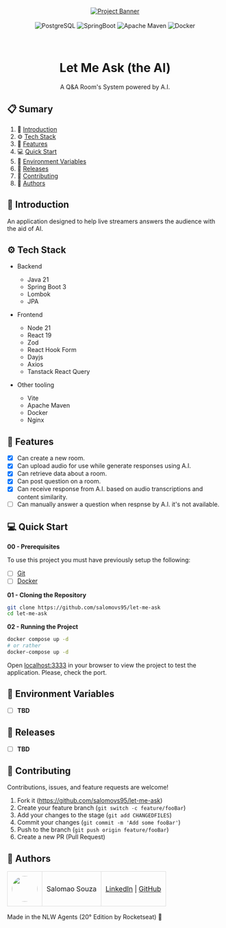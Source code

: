 <div align="center">
  <br />
    <a href="#" target="_blank">
      <img src="" alt="Project Banner">
    </a>
  <br />
  <br />
  <div>
    <img src="https://img.shields.io/badge/postgres-%23316192.svg?style=for-the-badge&logo=postgresql&logoColor=white" alt="PostgreSQL" />
    <img src="https://img.shields.io/badge/Spring%20Boot-6DB33F.svg?style=for-the-badge&logo=Spring-Boot&logoColor=white" alt="SpringBoot" />
    <img src="https://img.shields.io/badge/Apache%20Maven-C71A36?style=for-the-badge&logo=Apache%20Maven&logoColor=white" alt="Apache Maven" />
    <img src="https://img.shields.io/badge/docker-%230db7ed.svg?style=for-the-badge&logo=docker&logoColor=white" alt="Docker" />
  </div>
<br/><br/>
 
  <h1 align="center">Let Me Ask (the AI)</h1>

   <div align="center">
      A Q&A Room's System powered by A.I.
   </div>
</div>

## 📋 <a name="table">Sumary</a>

1. 🚀 [Introduction](#introduction)
2. ⚙️ [Tech Stack](#tech-stack)
3. 🔋 [Features](#features)
4. 💻 [Quick Start](#quick-start)
5. 💾 [Environment Variables](#envs)
6. 📅 [Releases](#versions)
7. 🤝 [Contributing](#contributing)
8. 👥 [Authors](#authors)

## <a name="introduction">🚀 Introduction</a>

An application designed to help live streamers answers the audience with the aid of AI.

## <a name="tech-stack">⚙️ Tech Stack</a>

- Backend
  - Java 21
  - Spring Boot 3
  - Lombok
  - JPA

- Frontend
  - Node 21
  - React 19
  - Zod
  - React Hook Form
  - Dayjs
  - Axios
  - Tanstack React Query

- Other tooling
  - Vite
  - Apache Maven
  - Docker
  - Nginx

## <a name="features">🔋 Features</a>

- [x] Can create a new room.
- [x] Can upload audio for use while generate responses using A.I.
- [x] Can retrieve data about a room.
- [x] Can post question on a room.
- [x] Can receive response from A.I. based on audio transcriptions and content similarity.
- [ ] Can manually answer a question when respnse by A.I. it's not available.

## <a name="quick-start">💻 Quick Start</a>

**00 - Prerequisites**

To use this project you must have previously setup the following:

- [ ] [Git](#)
- [ ] [Docker](#)

**01 - Cloning the Repository**

```bash
git clone https://github.com/salomovs95/let-me-ask
cd let-me-ask
```

**02 - Running the Project**

```bash
docker compose up -d
# or rather
docker-compose up -d
```

Open [localhost:3333](localhost:3333) in your browser to view the project to test the application.
Please, check the port.

## <a name="envs">💾 Environment Variables</a>
- [ ] **TBD**

## <a name="versions">📅 Releases</a>
- [ ] **TBD**

## <a name="contributing">🤝 Contributing</a>

Contributions, issues, and feature requests are welcome!

1. Fork it (<https://github.com/salomovs95/let-me-ask>)
2. Create your feature branch (`git switch -c feature/fooBar`)
3. Add your changes to the stage (`git add CHANGEDFILES`)
4. Commit your changes (`git commit -m 'Add some fooBar'`)
5. Push to the branch (`git push origin feature/fooBar`)
6. Create a new PR (Pull Request)

## <a name="authors">👥 Authors</a>

<table style="border-collapse: collapse; table-layout: auto text-align: left;">

  <tbody>
    <tr>
      <td style="padding: 10px; border: 1px solid #ddd;">
        <img src="https://avatars.githubusercontent.com/u/170432574?v=4" width="60" style="border-radius: 50%; display: block; margin: 0 auto;">
      </td>
      <td style="padding: 10px; border: 1px solid #ddd;">Salomao Souza</td>
      <td style="padding: 10px; border: 1px solid #ddd;">
        <a href="https://linkedin.com/in/salomovs95" target="_blank">LinkedIn</a> |
        <a href="https://github.com/salomovs95" target="_blank">GitHub</a>
      </td>
    </tr>
  </tbody>
</table>

Made in the NLW Agents (20° Edition by Rocketseat) 💜
